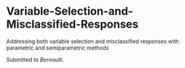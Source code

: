 # Variable-Selection-and-Misclassified-Responses
Addressing both variable selection and misclassified responses with parametric and semiparametric methods

Submitted to *Bernoulli*.

